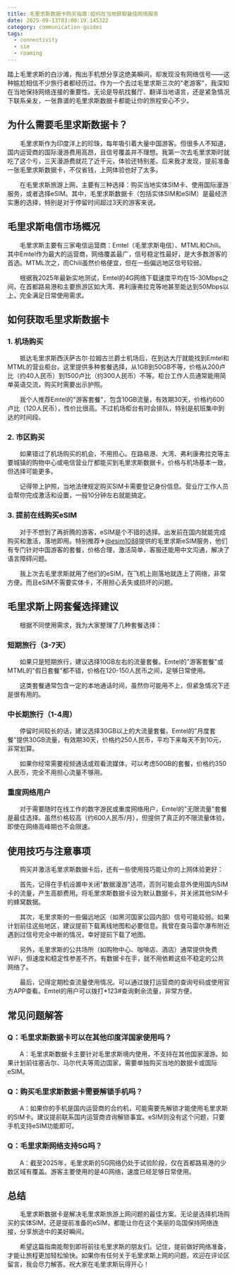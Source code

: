 ```yaml
---
title: 毛里求斯数据卡购买指南:如何在当地获取最佳网络服务
date: 2025-09-13T03:00:19.145322
category: communication-guides
tags:
  - connectivity
  - sim
  - roaming
---
```


踏上毛里求斯的白沙滩，掏出手机想分享这绝美瞬间，却发现没有网络信号——这种尴尬相信不少旅行者都经历过。作为一个去过毛里求斯三次的"老游客"，我深知在当地保持网络连接的重要性。无论是导航找餐厅、翻译当地语言，还是紧急情况下联系亲友，一张靠谱的毛里求斯数据卡都能让你的旅程安心不少。

## 为什么需要毛里求斯数据卡？

　　毛里求斯作为印度洋上的珍珠，每年吸引着大量中国游客。但很多人不知道，国内运营商的国际漫游费用高昂，且信号覆盖并不理想。我第一次去毛里求斯时就吃了这个亏，三天漫游费就花了近千元，体验还特别差。后来我才发现，提前准备一张毛里求斯数据卡，不仅省钱，上网体验也好了太多。

　　在毛里求斯旅游上网，主要有三种选择：购买当地实体SIM卡、使用国际漫游服务，或者选择eSIM。其中，毛里求斯数据卡（包括实体SIM和eSIM）是最经济实惠的选择，特别是对于停留时间超过3天的游客来说。

## 毛里求斯电信市场概况

　　毛里求斯主要有三家电信运营商：Emtel（毛里求斯电信）、MTML和Chili。其中Emtel作为最大的运营商，网络覆盖最广，信号稳定性最好，是大多数游客的首选。MTML次之，而Chili虽然价格便宜，但在一些偏远地区信号较弱。

　　根据我2025年最新实地测试，Emtel的4G网络下载速度平均在15-30Mbps之间，在首都路易港和主要旅游区如大湾、弗利康弗拉克等地甚至能达到50Mbps以上，完全满足日常使用需求。

## 如何获取毛里求斯数据卡

### 1. 机场购买

　　抵达毛里求斯西沃萨古尔·拉姆古兰爵士机场后，在到达大厅就能找到Emtel和MTML的营业柜台。这里提供多种套餐选择，从1GB到50GB不等，价格从200卢比（约40人民币）到1500卢比（约300人民币）不等。柜台工作人员通常能用简单英语交流，购买时需要出示护照。

　　我个人推荐Emtel的"游客套餐"，包含10GB流量，有效期30天，价格约600卢比（120人民币），性价比很高。不过机场柜台有时会排队，特别是航班集中到达的时间段。

### 2. 市区购买

　　如果错过了机场购买的机会，不用担心。在路易港、大湾、弗利康弗拉克等主要城镇的购物中心或电信营业厅都能买到毛里求斯数据卡。价格与机场基本一致，但选择可能更多。

　　记得带上护照，当地法律规定购买SIM卡需要登记身份信息。营业厅工作人员会帮你完成激活和设置，一般10分钟左右就能搞定。

### 3. 提前在线购买eSIM

　　对于不想到了再折腾的游客，eSIM是个不错的选择。出发前在国内就能完成购买和激活，落地即用。特别推荐✈[@esim1088](https://t.me/s/esim1088)提供的毛里求斯eSIM服务，他们有专门针对中国游客的套餐，价格合理，激活简单，客服还能用中文沟通，解决了语言障碍问题。

　　我上次去毛里求斯就用了他们的eSIM，在飞机上刚落地就连上了网络，非常方便。而且eSIM不需要实体卡，不用担心丢失或损坏的问题。

## 毛里求斯上网套餐选择建议

　　根据不同使用需求，我为大家整理了几种套餐选择：

### 短期旅行（3-7天）

　　如果只是短期旅行，建议选择10GB左右的流量套餐。Emtel的"游客套餐"或MTML的"假日套餐"都不错，价格在120-150人民币之间，足够日常使用。

　　这类套餐通常包含一定的本地通话时间，虽然你可能用不上，但紧急情况下还是很有用的。

### 中长期旅行（1-4周）

　　停留时间较长的话，建议选择30GB以上的大流量套餐。Emtel的"月度套餐"提供30GB流量，有效期30天，价格约250人民币，平均下来每天不到10元，非常划算。

　　如果你经常需要视频通话或观看流媒体，可以考虑50GB的套餐，价格约350人民币，完全不用担心流量不够用。

### 重度网络用户

　　对于需要随时在线工作的数字游民或重度网络用户，Emtel的"无限流量"套餐是最佳选择。虽然价格较高（约600人民币/月），但提供了真正的不限流量体验，即使在网络高峰期也不会限速。

## 使用技巧与注意事项

　　购买并激活毛里求斯数据卡后，还有一些使用技巧能让你的上网体验更好：

　　首先，记得在手机设置中关闭"数据漫游"选项，否则可能会意外使用国内SIM卡的流量，产生高额费用。将毛里求斯数据卡设为默认数据卡，并关闭其他SIM卡的蜂窝数据。

　　其次，毛里求斯的一些偏远地区（如黑河国家公园内部）信号可能较弱。如果计划前往这些地区，建议提前下载离线地图和必要信息。我曾在查马雷尔瀑布附近遇到过信号完全中断的情况，幸好提前下载了地图。

　　另外，毛里求斯的公共场所（如购物中心、咖啡店、酒店）通常提供免费WiFi，但速度和稳定性参差不齐。有数据卡在手，就不用依赖这些不稳定的公共网络了。

　　最后，记得定期检查流量使用情况。可以通过拨打运营商的查询号码或使用官方APP查看。Emtel的用户可以拨打*123#查询剩余流量，非常方便。

## 常见问题解答

### Q：毛里求斯数据卡可以在其他印度洋国家使用吗？

　　A：毛里求斯数据卡主要针对毛里求斯境内使用，不支持在其他国家漫游。如果计划前往塞舌尔、马尔代夫等周边国家，需要单独购买当地的数据卡或国际eSIM。

### Q：购买毛里求斯数据卡需要解锁手机吗？

　　A：如果你的手机是国内运营商的合约机，可能需要先解锁才能使用毛里求斯的SIM卡。建议提前联系国内运营商咨询解锁事宜。eSIM则没有这个问题，只要手机支持eSIM功能即可。

### Q：毛里求斯网络支持5G吗？

　　A：截至2025年，毛里求斯的5G网络仍处于试验阶段，仅在首都路易港的少数区域有覆盖。游客主要使用的是4G网络，速度已经足够日常使用。

## 总结

　　毛里求斯数据卡是解决毛里求斯旅游上网问题的最佳方案。无论是选择机场购买的实体SIM，还是提前准备的eSIM，都能让你在这个美丽的岛国保持网络连接，分享旅途中的美好瞬间。

　　希望这篇指南能帮到即将前往毛里求斯的朋友们。记住，提前做好网络准备，才能让旅程更加轻松愉快。如果你有任何关于毛里求斯上网的问题，欢迎在评论区留言，我会尽力解答。祝大家在毛里求斯玩得开心！